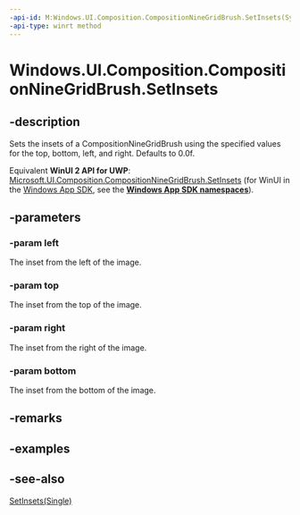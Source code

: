 ```yaml
---
-api-id: M:Windows.UI.Composition.CompositionNineGridBrush.SetInsets(System.Single,System.Single,System.Single,System.Single)
-api-type: winrt method
---
```


<!-- Method syntax
public void SetInsets(System.Single left, System.Single top, System.Single right, System.Single bottom)
-->

# Windows.UI.Composition.CompositionNineGridBrush.SetInsets

## -description
Sets the insets of a CompositionNineGridBrush using the specified values for the top, bottom, left, and right. Defaults to 0.0f.

Equivalent **WinUI 2 API for UWP**: [Microsoft.UI.Composition.CompositionNineGridBrush.SetInsets](/windows/winui/api/microsoft.ui.composition.compositionninegridbrush.setinsets) (for WinUI in the [Windows App SDK](/windows/apps/windows-app-sdk/), see the **[Windows App SDK namespaces](/windows/windows-app-sdk/api/winrt/)**).

## -parameters
### -param left
The inset from the left of the image.

### -param top
The inset from the top of the image.

### -param right
The inset from the right of the image.

### -param bottom
The inset from the bottom of the image.

## -remarks

## -examples

## -see-also
[SetInsets(Single)](compositionninegridbrush_setinsets_1350512875.md)
